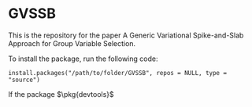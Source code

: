 # GVSSB
This is the repository for the paper A Generic Variational Spike-and-Slab Approach for Group Variable Selection.

To install the package, run the following code:

```
install.packages("/path/to/folder/GVSSB", repos = NULL, type = "source")
```

If the package $\pkg{devtools}$
